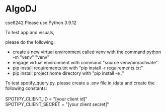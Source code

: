 # AlgoDJ
cse6242
Please use Python 3.9.12

To test app and visuals,

please do the following:

- create a new virtual environment called venv with the command python -m "venv" "venv"
- engage virtual environment with command "source venv/bin/activate"
- pip install requirements.txt with "pip install -r requirements.txt"
- pip install project home directory with "pip install -e ."





To test spotify_query.py, please create a .env file in /data and create the following constants:<br />
<br />
SPOTIPY_CLIENT_ID = "[your client id]"<br />
SPOTIPY_CLIENT_SECRET = "[your client secret]"<br />
